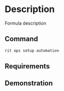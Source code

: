 # Description

Formula description

## Command

```bash
rit ops setup automation
```

## Requirements

## Demonstration
